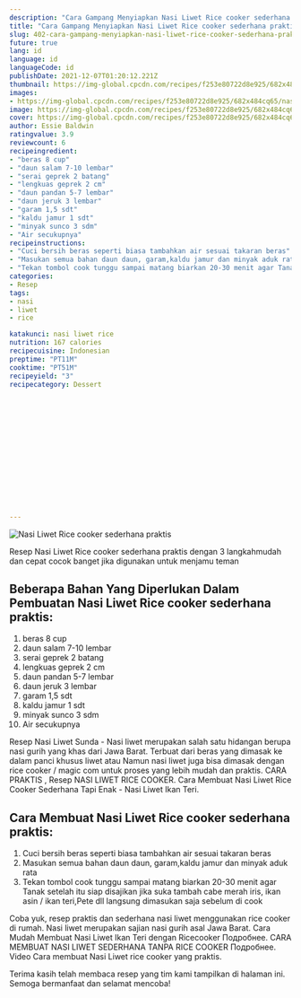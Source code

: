 ```yaml
---
description: "Cara Gampang Menyiapkan Nasi Liwet Rice cooker sederhana praktis, Menggugah Selera"
title: "Cara Gampang Menyiapkan Nasi Liwet Rice cooker sederhana praktis, Menggugah Selera"
slug: 402-cara-gampang-menyiapkan-nasi-liwet-rice-cooker-sederhana-praktis-menggugah-selera
future: true
lang: id
language: id
languageCode: id
publishDate: 2021-12-07T01:20:12.221Z 
thumbnail: https://img-global.cpcdn.com/recipes/f253e80722d8e925/682x484cq65/nasi-liwet-rice-cooker-sederhana-praktis-foto-resep-utama.png
images:
- https://img-global.cpcdn.com/recipes/f253e80722d8e925/682x484cq65/nasi-liwet-rice-cooker-sederhana-praktis-foto-resep-utama.png
image: https://img-global.cpcdn.com/recipes/f253e80722d8e925/682x484cq65/nasi-liwet-rice-cooker-sederhana-praktis-foto-resep-utama.png
cover: https://img-global.cpcdn.com/recipes/f253e80722d8e925/682x484cq65/nasi-liwet-rice-cooker-sederhana-praktis-foto-resep-utama.png
author: Essie Baldwin
ratingvalue: 3.9
reviewcount: 6
recipeingredient:
- "beras 8 cup"
- "daun salam 7-10 lembar"
- "serai geprek 2 batang"
- "lengkuas geprek 2 cm"
- "daun pandan 5-7 lembar"
- "daun jeruk 3 lembar"
- "garam 1,5 sdt"
- "kaldu jamur 1 sdt"
- "minyak sunco 3 sdm"
- "Air secukupnya"
recipeinstructions:
- "Cuci bersih beras seperti biasa tambahkan air sesuai takaran beras"
- "Masukan semua bahan daun daun, garam,kaldu jamur dan minyak aduk rata"
- "Tekan tombol cook tunggu sampai matang biarkan 20-30 menit agar Tanak setelah itu siap disajikan jika suka tambah cabe merah iris, ikan asin / ikan teri,Pete dll langsung dimasukan saja sebelum di cook"
categories:
- Resep
tags:
- nasi
- liwet
- rice

katakunci: nasi liwet rice 
nutrition: 167 calories
recipecuisine: Indonesian
preptime: "PT11M"
cooktime: "PT51M"
recipeyield: "3"
recipecategory: Dessert


     
    
    
    
    
    
    
    
    
    
    
      
    
---
```



![Nasi Liwet Rice cooker sederhana praktis](https://img-global.cpcdn.com/recipes/f253e80722d8e925/682x484cq65/nasi-liwet-rice-cooker-sederhana-praktis-foto-resep-utama.png)

Resep Nasi Liwet Rice cooker sederhana praktis    dengan 3 langkahmudah dan cepat cocok banget jika digunakan untuk menjamu teman

<!--inarticleads1-->

## Beberapa Bahan Yang Diperlukan Dalam Pembuatan Nasi Liwet Rice cooker sederhana praktis:

1. beras 8 cup
1. daun salam 7-10 lembar
1. serai geprek 2 batang
1. lengkuas geprek 2 cm
1. daun pandan 5-7 lembar
1. daun jeruk 3 lembar
1. garam 1,5 sdt
1. kaldu jamur 1 sdt
1. minyak sunco 3 sdm
1. Air secukupnya

Resep Nasi Liwet Sunda - Nasi liwet merupakan salah satu hidangan berupa nasi gurih yang khas dari Jawa Barat. Terbuat dari beras yang dimasak ke dalam panci khusus liwet atau Namun nasi liwet juga bisa dimasak dengan rice cooker / magic com untuk proses yang lebih mudah dan praktis. CARA PRAKTIS , Resep NASI LIWET RICE COOKER. Cara Membuat Nasi Liwet Rice Cooker Sederhana Tapi Enak - Nasi Liwet Ikan Teri. 

<!--inarticleads2-->

## Cara Membuat Nasi Liwet Rice cooker sederhana praktis:

1. Cuci bersih beras seperti biasa tambahkan air sesuai takaran beras
1. Masukan semua bahan daun daun, garam,kaldu jamur dan minyak aduk rata
1. Tekan tombol cook tunggu sampai matang biarkan 20-30 menit agar Tanak setelah itu siap disajikan jika suka tambah cabe merah iris, ikan asin / ikan teri,Pete dll langsung dimasukan saja sebelum di cook


Coba yuk, resep praktis dan sederhana nasi liwet menggunakan rice cooker di rumah. Nasi liwet merupakan sajian nasi gurih asal Jawa Barat. Cara Mudah Membuat Nasi Liwet Ikan Teri dengan Ricecooker Подробнее. CARA MEMBUAT NASI LIWET SEDERHANA TANPA RICE COOKER Подробнее. Video Cara membuat Nasi Liwet rice cooker yang praktis. 

Terima kasih telah membaca resep yang tim kami tampilkan di halaman ini. Semoga bermanfaat dan selamat mencoba!
